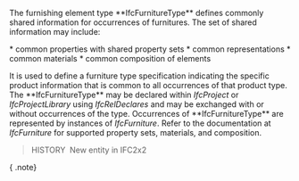 The furnishing element type \*\*IfcFurnitureType\*\* defines commonly shared information for occurrences of furnitures. The set of shared information may include:

\* common properties with shared property sets
\* common representations
\* common materials
\* common composition of elements

It is used to define a furniture type specification indicating the specific product information that is common to all occurrences of that product type. The \*\*IfcFurnitureType\*\* may be declared within _IfcProject_ or _IfcProjectLibrary_ using _IfcRelDeclares_ and may be exchanged with or without occurrences of the type. Occurrences of \*\*IfcFurnitureType\*\* are represented by instances of _IfcFurniture_. Refer to the documentation at _IfcFurniture_ for supported property sets, materials, and composition.

> HISTORY&nbsp; New entity in IFC2x2

{ .note}
>
